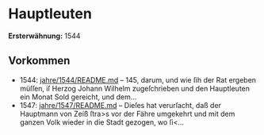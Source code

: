 # Hauptleuten

**Ersterwähnung:** 1544

## Vorkommen
- 1544: [jahre/1544/README.md](../jahre/1544/README.md) – 145, darum, und wie ſih der Rat ergeben
müſſen, iſ Herzog Johann Wilhelm zugeſchrieben und den
Hauptleuten ein Monat Sold gereicht, und dem...
- 1547: [jahre/1547/README.md](../jahre/1547/README.md) – Dieſes hat verurſacht, daß der Hauptmann von Zeiß
ſtra>s vor der Fähre umgekehrt und mit dem ganzen
Volk wieder in die Stadt gezogen, wo ſi<...
